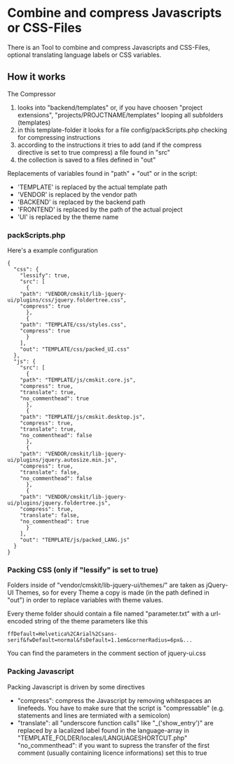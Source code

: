 # Combine and compress Javascripts or CSS-Files

There is an Tool to combine and compress Javascripts and CSS-Files, optional translating language labels or CSS variables.


## How it works

The Compressor 

1. looks into "backend/templates" or, if you have choosen "project extensions", "projects/PROJCTNAME/templates" looping all subfolders (templates)
2. in this template-folder it looks for a file config/packScripts.php checking for compressing instructions
3. according to the instructions it tries to add (and if the compress directive is set to true compress) a file found in "src"
4. the collection is saved to a files defined in "out"

Replacements of variables found in "path" + "out" or in the script: 

* 'TEMPLATE' is replaced by the actual template path
* 'VENDOR' is replaced by the vendor path
* 'BACKEND' is replaced by the backend path
* 'FRONTEND' is replaced by the path of the actual project
* 'UI' is replaced by the theme name

### packScripts.php


Here's a example configuration 


	{
	  "css": {
	    "lessify": true,
	    "src": [
	      {
		"path": "VENDOR/cmskit/lib-jquery-ui/plugins/css/jquery.foldertree.css",
		"compress": true
	      },
	      {
		"path": "TEMPLATE/css/styles.css",
		"compress": true
	      }
	    ],
	    "out": "TEMPLATE/css/packed_UI.css"
	  },
	  "js": {
	    "src": [
	      {
		"path": "TEMPLATE/js/cmskit.core.js",
		"compress": true,
		"translate": true,
		"no_commenthead": true
	      },
	      {
		"path": "TEMPLATE/js/cmskit.desktop.js",
		"compress": true,
		"translate": true,
		"no_commenthead": false
	      },
	      {
		"path": "VENDOR/cmskit/lib-jquery-ui/plugins/jquery.autosize.min.js",
		"compress": true,
		"translate": false,
		"no_commenthead": false
	      },
	      {
		"path": "VENDOR/cmskit/lib-jquery-ui/plugins/jquery.foldertree.js",
		"compress": true,
		"translate": false,
		"no_commenthead": true
	      }
	    ],
	    "out": "TEMPLATE/js/packed_LANG.js"
	  }
	}


### Packing CSS (only if "lessify" is set to true)

Folders inside of "vendor/cmskit/lib-jquery-ui/themes/" are taken as jQuery-UI Themes, so for every Theme a copy is made (in the path defined in "out") in order to replace variables with theme values. 

Every theme folder should contain a file named "parameter.txt" with a url-encoded string of the theme parameters like this

	ffDefault=Helvetica%2CArial%2Csans-serif&fwDefault=normal&fsDefault=1.1em&cornerRadius=6px&...

You can find the parameters in the comment section of jquery-ui.css


### Packing Javascript

Packing Javascript is driven by some directives

* "compress": compress the Javascript by removing whitespaces an linefeeds. You have to make sure that the script is "compressable" (e.g. statements and lines are termiated with a semicolon)
* "translate": all "underscore function calls" like "_('show_entry')" are replaced by a lacalized label found in the language-array in "TEMPLATE_FOLDER/locales/LANGUAGESHORTCUT.php"
"no_commenthead": if you want to supress the transfer of the first comment (usually containing licence informations) set this to true




